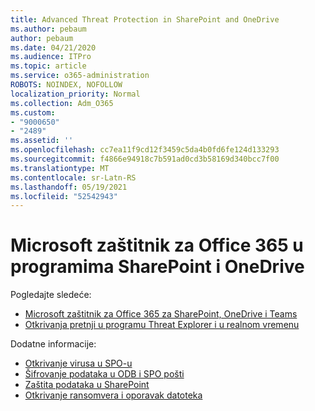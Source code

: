 ```yaml
---
title: Advanced Threat Protection in SharePoint and OneDrive
ms.author: pebaum
author: pebaum
ms.date: 04/21/2020
ms.audience: ITPro
ms.topic: article
ms.service: o365-administration
ROBOTS: NOINDEX, NOFOLLOW
localization_priority: Normal
ms.collection: Adm_O365
ms.custom:
- "9000650"
- "2489"
ms.assetid: ''
ms.openlocfilehash: cc7ea11f9cd12f3459c5da4b0fd6fe124d133293
ms.sourcegitcommit: f4866e94918c7b591ad0cd3b58169d340bcc7f00
ms.translationtype: MT
ms.contentlocale: sr-Latn-RS
ms.lasthandoff: 05/19/2021
ms.locfileid: "52542943"
---
```

# <a name="microsoft-defender-for-office-365-in-sharepoint-and-onedrive"></a>Microsoft zaštitnik za Office 365 u programima SharePoint i OneDrive

Pogledajte sledeće:
- [Microsoft zaštitnik za Office 365 za SharePoint, OneDrive i Teams](/microsoft-365/security/office-365-security/atp-for-spo-odb-and-teams)
- [Otkrivanja pretnji u programu Threat Explorer i u realnom vremenu](/microsoft-365/security/office-365-security/threat-explorer-views)


Dodatne informacije:

- [Otkrivanje virusa u SPO-u](/microsoft-365/security/office-365-security/virus-detection-in-spo)</br>
- [Šifrovanje podataka u ODB i SPO pošti](/microsoft-365/compliance/data-encryption-in-odb-and-spo)</br>
- [Zaštita podataka u SharePoint](/sharepoint/safeguarding-your-data)</br>
- [Otkrivanje ransomvera i oporavak datoteka](https://support.office.com/article/Ransomware-detection-and-recovering-your-files-0d90ec50-6bfd-40f4-acc7-b8c12c73637f)